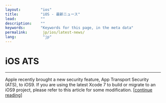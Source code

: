 ```yaml
---
layout:         "ios"
title:          "iOS - 最新ニュース"
lead:           ""
description:    ""
keywords:       "Keywords for this page, in the meta data"
permalink:       jp/ios/latest-news/
lang:            "jp"
---
```

# iOS ATS
---
Apple recently brought a new security feature, App Transport Security (ATS), to iOS9. If you are using the latest Xcode 7 to build or migrate to an iOS9 project, please refer to this article for some modification. [[continue reading](ios9ats)]
